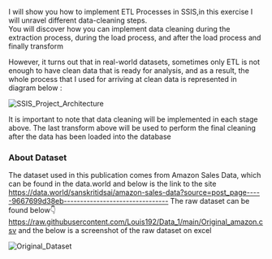 I will show you how to implement ETL Processes in SSIS,in this exercise I will unravel different data-cleaning steps.
<br>
You will discover how you can implement data cleaning during the extraction process, during the load process, and after the load process and finally transform

However, it turns out that in real-world datasets, sometimes only ETL is not enough to have clean data that is ready for analysis, 
and as a result, the whole process that I used for arriving at clean data is represented in diagram below :

![SSIS_Project_Architecture](https://github.com/AdventureLouis/Create-ETL-Process-in-SSIS/assets/161846069/6a34f772-2700-45f4-abf9-af60491aee4f)

It is important to note that data cleaning will be implemented in each stage above. The last transform above will be used to perform the final cleaning after the data has been loaded into the database
### About Dataset
The dataset used in this publication comes from Amazon Sales Data, which can be found in the data.world and below is the link to the site
https://data.world/sanskritidsai/amazon-sales-data?source=post_page-----9667699d38eb--------------------------------
The raw dataset can be found below👇
https://raw.githubusercontent.com/Louis192/Data_1/main/Original_amazon.csv
and the below is a screenshot of the raw dataset on excel

![Original_Dataset](https://github.com/AdventureLouis/Create-ETL-Process-in-SSIS/assets/161846069/f4e77f0e-1ba6-489b-93a4-8fcde836dded)


